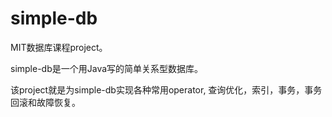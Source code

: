 simple-db
=========

MIT数据库课程project。

simple-db是一个用Java写的简单关系型数据库。

该project就是为simple-db实现各种常用operator, 查询优化，索引，事务，事务回滚和故障恢复。

